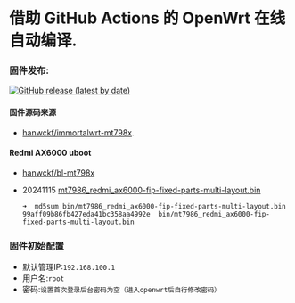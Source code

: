 # 借助 GitHub Actions 的 OpenWrt 在线自动编译.

### 固件发布:
[![GitHub release (latest by date)](https://img.shields.io/github/v/release/fabian4/Actions-OpenWrt-AX6000?label=固件下载)](https://github.com/fabian4/Actions-OpenWrt-AX6000/releases/latest)

#### 固件源码来源
- [hanwckf/immortalwrt-mt798x](https://github.com/hanwckf/immortalwrt-mt798x).

#### Redmi AX6000 uboot
- [hanwckf/bl-mt798x](https://github.com/hanwckf/bl-mt798x)
- 20241115 [mt7986_redmi_ax6000-fip-fixed-parts-multi-layout.bin](./bin/mt7986_redmi_ax6000-fip-fixed-parts-multi-layout.bin)

    ```shell
    ➜  md5sum bin/mt7986_redmi_ax6000-fip-fixed-parts-multi-layout.bin
    99aff09b86fb427eda41bc358aa4992e  bin/mt7986_redmi_ax6000-fip-fixed-parts-multi-layout.bin
    ```

### 固件初始配置
- 默认管理IP:`192.168.100.1`
- 用户名:`root`
- 密码:`设置首次登录后台密码为空（进入openwrt后自行修改密码）`
